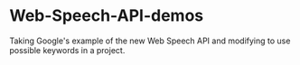 Web-Speech-API-demos
====================

Taking Google's example of the new Web Speech API and modifying to use possible keywords in a project.
